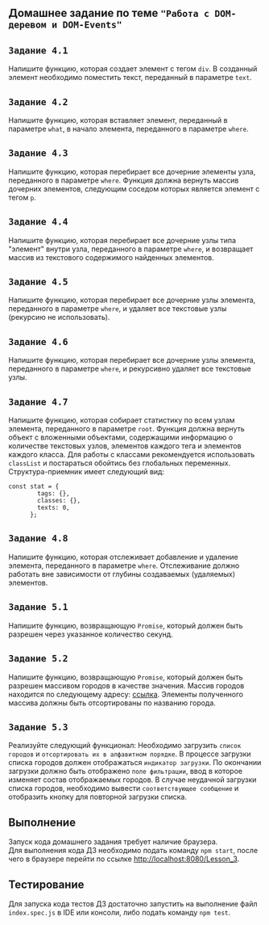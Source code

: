 ## Домашнее задание по теме `"Работа с DOM-деревом и DOM-Events"`

## `Задание 4.1`
Напишите функцию, которая создает элемент с тегом `div`. В созданный элемент необходимо помеcтить текст, переданный в параметре `text`.

## `Задание 4.2`
Напишите функцию, которая вставляет элемент, переданный в параметре `what`, в начало элемента, переданного в параметре `where`.

## `Задание 4.3`
Напишите функцию, которая перебирает все дочерние элементы узла, переданного в параметре `where`. Функция должна вернуть массив дочерних элементов, следующим соседом которых является элемент с тегом `p`.

## `Задание 4.4`
Напишите функцию, которая перебирает все дочерние узлы типа "элемент" внутри узла, переданного в параметре `where`, и возвращает массив из текстового содержимого найденных элементов.

## `Задание 4.5`
Напишите функцию, которая перебирает все дочерние узлы элемента, переданного в параметре `where`, и удаляет все текстовые узлы (рекурсию не использовать).

## `Задание 4.6`
Напишите функцию, которая перебирает все дочерние узлы элемента, переданного в параметре `where`, и рекурсивно удаляет все текстовые узлы.

## `Задание 4.7`
Напишите функцию, которая собирает статистику по всем узлам элемента, переданного в параметре `root`. Функция должна вернуть объект с вложенными объектами, содержащими информацию о количестве текстовых узлов, элементов каждого тега и элементов каждого класса. Для работы с классами рекомендуется использовать `classList` и постараться обойтись без глобальных переменных.
Структура-приемник имеет следующий вид:
```
const stat = {
        tags: {},
        classes: {},
        texts: 0,
      };
```

## `Задание 4.8`
Напишите функцию, которая отслеживает добавление и удаление элемента, переданного в параметре `where`. Отслеживание должно работать вне зависимости от глубины создаваемых (удаляемых) элементов.

## `Задание 5.1`
Напишите функцию, возвращающую `Promise`, который должен быть разрешен через указанное количество секунд.

## `Задание 5.2`
Напишите функцию, возвращающую `Promise`, который должен быть разрешен массивом городов в качестве значения. Массив городов находится по следующему адресу: <a href='https://raw.githubusercontent.com/smelukov/citiesTest/master/cities.json'>ссылка</a>. Элементы полученного массива должны быть отсортированы по названию города.

## `Задание 5.3`
Реализуйте следующий функционал: Необходимо загрузить `список городов` и `отсортировать их в алфавитном порядке`. В процессе загрузки списка городов должен отображаться `индикатор загрузки`. По окончании загрузки должно быть отображено `поле фильтрации`, ввод в которое изменяет состав отображаемых городов. В случае неудачной загрузки списка городов, необходимо вывести `соответствующее сообщение` и отобразить кнопку для повторной загрузки списка.


## Выполнение
Запуск кода домашнего задания требует наличие браузера.\
Для выполнения кода ДЗ необходимо подать команду `npm start`, после чего в браузере перейти по ссылке [http://localhost:8080/Lesson_3](http://localhost:8080/Lesson_3). 

## Тестирование
Для запуска кода тестов ДЗ достаточно запустить на выполнение файл `index.spec.js` в IDE или консоли, либо подать команду `npm test`.
